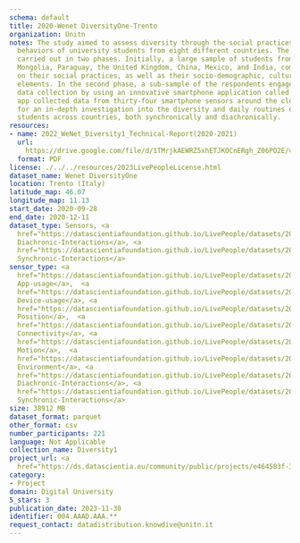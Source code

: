 ```yaml
---
schema: default
title: 2020-Wenet DiversityOne-Trento
organization: Unitn
notes: The study aimed to assess diversity through the social practices and daily
  behaviors of university students from eight different countries. The research was
  carried out in two phases. Initially, a large sample of students from Denmark, Italy,
  Mongolia, Paraguay, the United Kingdom, China, Mexico, and India, completed a survey
  on their social practices, as well as their socio-demographic, cultural, and psychological
  elements. In the second phase, a sub-sample of the respondents engaged in a four-week
  data collection by using an innovative smartphone application called iLog. This
  app collected data from thirty-four smartphone sensors around the clock, allowing
  for an in-depth investigation into the diversity and daily routines of university
  students across countries, both synchronically and diachronically.
resources:
- name: 2022_WeNet_Diversity1_Technical-Report(2020-2021)
  url: 
    https://drive.google.com/file/d/1TMrjkAEWRZ5xhETJKOCnERgh_Z06PO2E/view?usp=drive_link
  format: PDF
license: ./../../resources/2023LivePeopleLicense.html
dataset_name: Wenet DiversityOne
location: Trento (Italy)
latitude_map: 46.07
longitude_map: 11.13
start_date: 2020-09-28
end_date: 2020-12-11
dataset_type: Sensors, <a 
  href="https://datascientiafoundation.github.io/LivePeople/datasets/2020-DV1-Trento-Diachronic-Interactions/">
  Diachronic-Interactions</a>, <a 
  href="https://datascientiafoundation.github.io/LivePeople/datasets/2020-DV1-Trento-Synchronic-Interactions/">
  Synchronic-Interactions</a>
sensor_type: <a 
  href="https://datascientiafoundation.github.io/LivePeople/datasets/2020-DV1-Trento-App-usage/">
  App-usage</a>,  <a 
  href="https://datascientiafoundation.github.io/LivePeople/datasets/2020-DV1-Trento-Device-usage/">
  Device-usage</a>, <a 
  href="https://datascientiafoundation.github.io/LivePeople/datasets/2020-DV1-Trento-Position/">
  Position</a>,  <a 
  href="https://datascientiafoundation.github.io/LivePeople/datasets/2020-DV1-Trento-Connectivity/">
  Connectivity</a>, <a 
  href="https://datascientiafoundation.github.io/LivePeople/datasets/2020-DV1-Trento-Motion/">
  Motion</a>,  <a 
  href="https://datascientiafoundation.github.io/LivePeople/datasets/2020-DV1-Trento-Environment/">
  Environment</a>, <a 
  href="https://datascientiafoundation.github.io/LivePeople/datasets/2020-DV1-Trento-Diachronic-Interactions/">
  Diachronic-Interactions</a>, <a 
  href="https://datascientiafoundation.github.io/LivePeople/datasets/2020-DV1-Trento-Synchronic-Interactions/">
  Synchronic-Interactions</a>
size: 38912 MB
dataset_format: parquet
other_format: csv
number_participants: 221
language: Not Applicable
collection_name: Diversity1
project_url: <a 
  href="https://ds.datascientia.eu/community/public/projects/e464583f-32eb-44c1-a455-91503b02b303">https://ds.datascientia.eu/community/public/projects/e464583f-32eb-44c1-a455-91503b02b303</a>
category:
- Project
domain: Digital University
5_stars: 3
publication_date: 2023-11-30
identifier: 004.AAAD.AAA.**
request_contact: datadistribution.knowdive@unitn.it
---
```

 